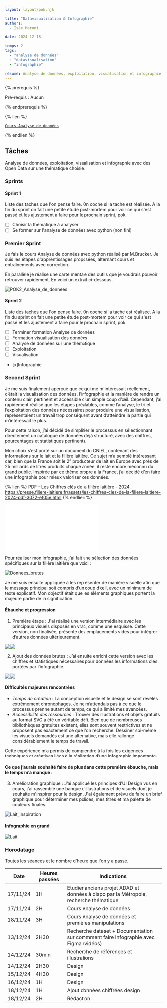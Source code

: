 ```yaml
---
layout: layout/pok.njk

title: "Datavisualisation & Infographie"
authors:
  - Isée Maroni

date: 2024-12-18

temps: 2
tags:
  - "analyse de données"
  - "datavisualisation"
  - "infographie"

résumé: Analyse de données, exploitation, visualisation et infographie.
---
```


{% prerequis %}

Pré-requis : Aucun

{% endprerequis %}

{% lien %}

[`Cours Analyse de données`](https://francoisbrucker.github.io/cours_informatique/cours/analyse-donn%C3%A9es/)

{% endlien %}

## Tâches

Analyse de données, exploitation, visualisation et infographie avec des Open Data sur une thématique choisie.

### Sprints

#### Sprint 1

Liste des taches que l'on pense faire. On coche si la tache est réalisée. A la fin du sprint on fait une petite étude post-mortem pour voir ce qui s'est passé et les ajustement à faire pour le prochain sprint, pok.

- [ ] Choisir la thématique à analyser
- [ ] Se former sur l'analyse de données avec python (non fini)

### Premier Sprint

Je fais le cours Analyse de données avec python réalisé par M.Brucker. Je suis les étapes d'apprentissages proposées, alternant cours et entraînements avec correction.

En parallèle je réalise une carte mentale des outils que je voudrais pouvoir retrouver rapidement. En voici un extrait ci-dessous.

![POK2_Analyse_de_donnees](./POK2_Analyse_de_donnees.png)


#### Sprint 2

Liste des taches que l'on pense faire. On coche si la tache est réalisée. A la fin du sprint on fait une petite étude post-mortem pour voir ce qui s'est passé et les ajustement à faire pour le prochain sprint, pok.

- [ ] Terminer formation Analyse de données
- [ ] Formation visualisation des données
- [ ] Analyse de données sur une thématique
- [ ] Exploitation
- [ ] Visualisation
- [x]Infographie

### Second Sprint

Je me suis finalement aperçue que ce qui me m'intéressait réellement, c’était la visualisation des données, l’infographie et la manière de rendre un contenu clair, pertinent et accessible d’un simple coup d’œil. Cependant, j’ai rapidement réalisé que les étapes préalables, comme l’analyse, le tri et l’exploitation des données nécessaires pour produire une visualisation, représentaient un travail trop conséquent avant d’atteindre la partie qui m’intéressait le plus.

Pour cette raison, j’ai décidé de simplifier le processus en sélectionnant directement un catalogue de données déjà structuré, avec des chiffres, pourcentages et statistiques pertinents. 

Mon choix s’est porté sur un document du CNIEL, contenant des informations sur le lait et la filière laitière. Ce sujet m’a semblé intéressant car, bien que la France soit le 2ᵉ producteur de lait en Europe avec près de 25 milliards de litres produits chaque année, il reste encore méconnu du grand public. Inspirée par ce thème propre à la France, j’ai décidé d’en faire une infographie pour mieux valoriser ces données.

{% lien %}
PDF - Les Chiffres clés de la filière laitière - 2024. https://presse.filiere-laitiere.fr/assets/les-chiffres-cles-de-la-filiere-laitiere-2024-pdf-3072-ef05e.html
{% endlien %}

![Cniel](./Cniel_filiere_laitiere.pdf)


Pour réaliser mon infographie, j'ai fait une sélection des données spécifiques sur la filière laitière que voici :

![Donnees_brutes](./A4-1.png)

Je me suis ensuite appliquée à les représenter de manière visuelle afin que le message principal soit compris d’un coup d’œil, avec un minimum de texte explicatif. Mon objectif était que les éléments graphiques portent la majeure partie de la signification.

#### Ébauche et progression

1. Première étape : J'ai réalisé une version intermédiaire avec les principaux visuels disposés en vrac, comme une esquisse. Cette version, non finalisée, présente des emplacements vides pour intégrer d’autres données ultérieurement.

<div style="display:flex">
<div><img src="A4-1.png"></div>
<div><img src="A2-1.png"></div>
</div>

2. Ajout des données brutes : J’ai ensuite enrichi cette version avec les chiffres et statistiques nécessaires pour données les informations clés portées par l’infographie.

<div style="display:flex">
<div><img src="A4-1.png"></div>
<div><img src="A2-2.png"></div>
</div>

#### Difficultés majeures rencontrées

- *Temps de création* : La conception visuelle et le design se sont révélés extrêmement chronophages. Je ne m’attendais pas à ce que le processus prenne autant de temps, ce qui a limité mes avancées.
- *Accessibilité des ressources* : Trouver des illustrations et objets gratuits au format SVG a été un véritable défi. Bien que de nombreuses bibliothèques gratuites existent, elles sont souvent restrictives et ne proposent pas exactement ce que l'on recherche. Dessiner soi-même les visuels demandés est une alternative, mais elle rallonge considérablement le temps de travail.

Cette expérience m’a permis de comprendre à la fois les exigences techniques et créatives liées à la réalisation d’une infographie impactante.

#### Ce que j’aurais souhaité faire de plus dans cette première ébauche, mais le temps m’a manqué :

3. Amélioration graphique : 
J’ai appliqué les principes d’UI Design vus en cours,  j'ai rassemblé une banque d’illustrations et de visuels dont je souhaite m'inspirer pour le design.
J'ai également prévu de faire un brief graphique pour déterminer mes polices, mes titres et ma palette de couleurs finales.

![Lait_inspiration](Lait_inspiration-1.png)

#### Infographie en grand
![Lait](./A2-2.png)




### Horodatage

Toutes les séances et le nombre d'heure que l'on y a passé.

| Date | Heures passées | Indications |
| -------- | -------- |-------- |
| 17/11/24  | 1H  | Etudier anciens projet ADAD et données à dispo par la Métropole, recherche thématique|
| 17/11/24  | 2H  | Cours Analyse de données|
| 18/11/24  | 3H  | Cours Analyse de données et premières manipulations|
| 13/12/24  | 2H30  | Recherche dataset + Documentation sur commment faire Infographie avec Figma (vidéos) |
| 14/12/24  | 30min  | Recherche de références et illustrations |
| 14/12/24  | 2H30  | Design |
| 15/12/24  | 4H30  | Design |
| 16/12/24  | 1H  | Design |
| 18/12/24  | 1H  | Ajout données chiffrées design |
| 18/12/24  | 2H  | Rédaction |

